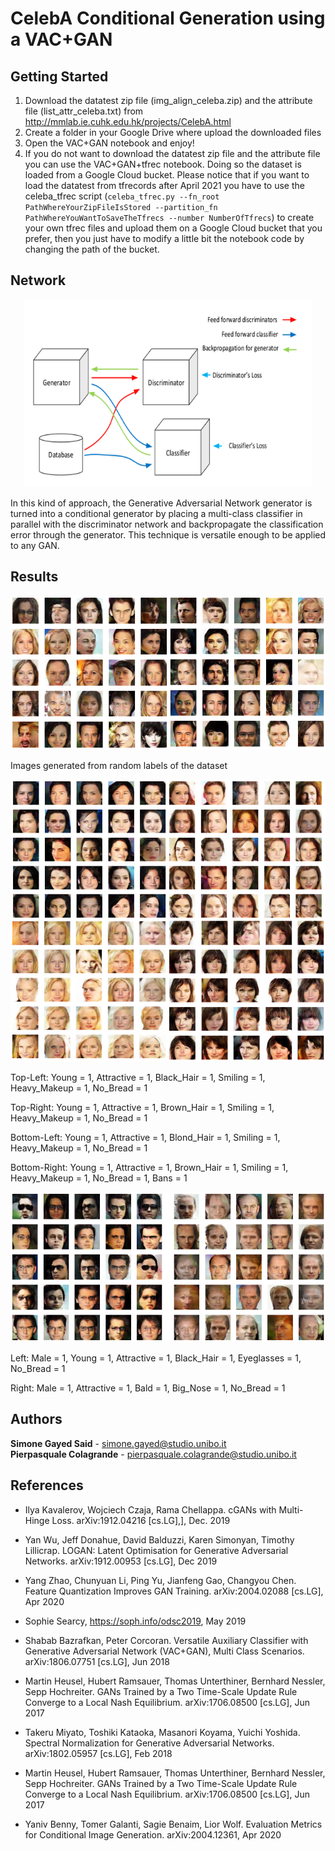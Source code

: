 # CelebA Conditional Generation using a VAC+GAN

## Getting Started

1. Download the datatest zip file (img_align_celeba.zip) and the attribute file (list_attr_celeba.txt) from http://mmlab.ie.cuhk.edu.hk/projects/CelebA.html
2. Create a folder in your Google Drive where upload the downloaded files
3. Open the VAC+GAN notebook and enjoy!
4. If you do not want to download the datatest zip file and the attribute file you can use the VAC+GAN+tfrec notebook. Doing so the dataset is loaded from a Google Cloud bucket. Please notice that if you want to load the datatest from tfrecords after April 2021 you have to use the celeba_tfrec script (`celeba_tfrec.py --fn_root PathWhereYourZipFileIsStored --partition_fn PathWhereYouWantToSaveTheTfrecs --number NumberOfTfrecs`) to create your own tfrec files and upload them on a Google Cloud bucket that you prefer, then you just have to modify a little bit the notebook code by changing the path of the bucket.

## Network

<p align="center">
  <img width="460" height="300" src="https://github.com/guyez/CelebA-Conditional-GAN/blob/master/Images/Picture1.png">
</p>


In this kind of approach, the Generative Adversarial Network generator is turned into a conditional generator by placing a multi-class classifier in parallel with the discriminator network and backpropagate the classification error through the generator. This technique is versatile enough to be applied to any GAN.

## Results

![Image description](Images/Picture3.png)

Images generated from random labels of the dataset

![Image description](Images/Picture2.png)

Top-Left: Young = 1, Attractive = 1, Black_Hair  = 1, Smiling = 1, Heavy_Makeup = 1, No_Bread = 1  

Top-Right: Young = 1, Attractive = 1, Brown_Hair  = 1, Smiling = 1, Heavy_Makeup = 1, No_Bread = 1

Bottom-Left: Young = 1, Attractive = 1, Blond_Hair  = 1, Smiling = 1, Heavy_Makeup = 1, No_Bread = 1 

Bottom-Right: Young = 1, Attractive = 1, Brown_Hair  = 1, Smiling = 1, Heavy_Makeup = 1, No_Bread = 1, Bans = 1

![Image description](Images/Picture4.png)

Left: Male = 1, Young = 1, Attractive = 1, Black_Hair  = 1, Eyeglasses = 1, No_Bread = 1 

Right: Male = 1, Attractive = 1, Bald = 1, Big_Nose = 1, No_Bread = 1

## Authors

**Simone Gayed Said** - simone.gayed@studio.unibo.it </br>
**Pierpasquale Colagrande** - pierpasquale.colagrande@studio.unibo.it </br>

## References
- Ilya Kavalerov, Wojciech Czaja, Rama Chellappa. cGANs with Multi-Hinge Loss. 	arXiv:1912.04216 [cs.LG],], Dec. 2019

- Yan Wu, Jeff Donahue, David Balduzzi, Karen Simonyan, Timothy Lillicrap. LOGAN: Latent Optimisation for Generative Adversarial Networks. arXiv:1912.00953 [cs.LG], Dec 2019

- Yang Zhao, Chunyuan Li, Ping Yu, Jianfeng Gao, Changyou Chen. Feature Quantization Improves GAN Training. arXiv:2004.02088 [cs.LG], Apr 2020

- Sophie Searcy, https://soph.info/odsc2019, May 2019

- Shabab Bazrafkan, Peter Corcoran. Versatile Auxiliary Classifier with Generative Adversarial Network (VAC+GAN), Multi Class Scenarios. arXiv:1806.07751 [cs.LG], Jun 2018

- Martin Heusel, Hubert Ramsauer, Thomas Unterthiner, Bernhard Nessler, Sepp Hochreiter. GANs Trained by a Two Time-Scale Update Rule Converge to a Local Nash Equilibrium.  arXiv:1706.08500 [cs.LG], Jun 2017

- Takeru Miyato, Toshiki Kataoka, Masanori Koyama, Yuichi Yoshida. Spectral Normalization for Generative Adversarial Networks.  arXiv:1802.05957 [cs.LG], Feb 2018

- Martin Heusel, Hubert Ramsauer, Thomas Unterthiner, Bernhard Nessler, Sepp Hochreiter. GANs Trained by a Two Time-Scale Update Rule Converge to a Local Nash Equilibrium.  arXiv:1706.08500 [cs.LG], Jun 2017

- Yaniv Benny, Tomer Galanti, Sagie Benaim, Lior Wolf. Evaluation Metrics for	Conditional Image Generation. arXiv:2004.12361, Apr 2020



